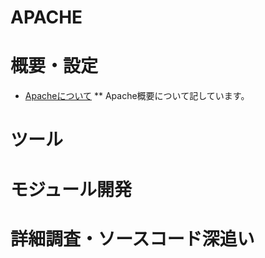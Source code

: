 APACHE
====

# 概要・設定
* [Apacheについて](Apacheについて)
** Apache概要について記しています。


# ツール


# モジュール開発


# 詳細調査・ソースコード深追い

